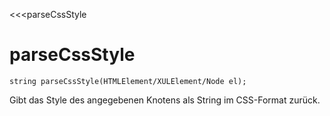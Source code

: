 ﻿<<<parseCssStyle

# parseCssStyle

```fnpreview
string parseCssStyle(HTMLElement/XULElement/Node el);
```
Gibt das Style des angegebenen Knotens als String im CSS-Format zurück.